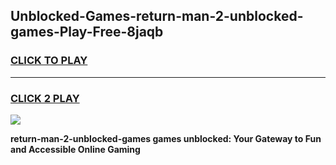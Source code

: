 
## Unblocked-Games-return-man-2-unblocked-games-Play-Free-8jaqb
<h3>
<a href="https://premium76.site?title=return-man-2-unblocked-games&ref=23A">CLICK TO PLAY</a></h3>
<hr>

<h3>
<a href="https://premium76.site?title=return-man-2-unblocked-games&ref=23A">CLICK 2 PLAY</a>
  
</h3>

<a href="https://premium76.site?title=return-man-2-unblocked-games&ref=23A"><img src="https://clearcache.store/games.png"></a>


**return-man-2-unblocked-games games unblocked: Your Gateway to Fun and Accessible Online Gaming**
